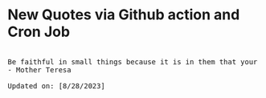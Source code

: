 # New Quotes via Github action and Cron Job

<pre>
<!-- #quote -->
Be faithful in small things because it is in them that your strength lies.
- Mother Teresa

Updated on: [8/28/2023]
<!-- #quoteEnd -->
</pre>
